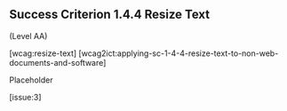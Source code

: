 ## Success Criterion 1.4.4 Resize Text

(Level AA)

[wcag:resize-text]
[wcag2ict:applying-sc-1-4-4-resize-text-to-non-web-documents-and-software]

Placeholder

[issue:3]
